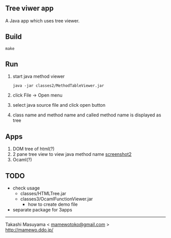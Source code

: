 Tree viwer app
--------------
A Java app which uses tree viewer.


Build
-----
```
make
```

Run
---
1. start java method viewer

    ```
    java -jar classes2/MethodTableViewer.jar
    ```
2. click File -> Open menu
3. select java source file and click open button
4. class name and method name and called method name is displayed as tree

Apps
----
1. DOM tree of html(?)
2. 2 pane tree view to view java method name
   [screenshot2](doc/2.png)
3. Ocaml(?)

TODO
----
* check usage
  * classes/HTMLTree.jar
  * classes3/OcamlFunctionViewer.jar
    * how to create demo file
* separate package for 3apps

----
Takashi Masuyama < mamewotoko@gmail.com >  
http://mamewo.ddo.jp/
